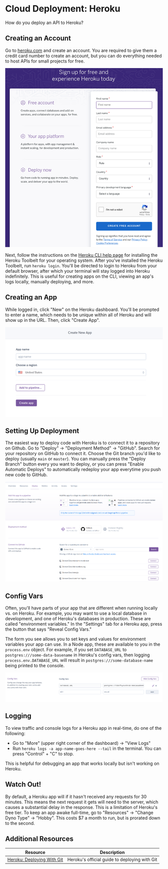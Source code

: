 # Cloud Deployment: Heroku

How do you deploy an API to Heroku?

## Creating an Account

Go to [heroku.com](https://heroku.com) and create an account. You are required to give them a credit card number to create an account, but you can do everything needed to host APIs for small projects for free.

![Heroku login](assets/heroku.png)

Next, follow the instructions on the [Heroku CLI help page](https://devcenter.heroku.com/articles/heroku-cli#download-and-install) for installing the Heroku Toolbelt for your operating system. After you've installed the Heroku Toolbelt, run `heroku login`. You'll be directed to login to Heroku from your default browser, after which your terminal will stay logged into Heroku indefinitely. This is useful for creating apps on the CLI, viewing an app's logs locally, manually deploying, and more.

## Creating an App

While logged in, click "New" on the Heroku dashboard. You'll be prompted to enter a name, which needs to be unique within all of Heroku and will show up in the URL. Then, click "Create App".

![Heroku app creation](assets/heroku-2.png)

## Setting Up Deployment

The easiest way to deploy code with Heroku is to connect it to a repository on Github. Go to "Deploy" -> "Deployment Method" -> "GitHub". Search for your repository on GitHub to connect it. Choose the Git branch you'd like to deploy (usually `main` or `master`). You can manually press the "Deploy Branch" button every you want to deploy, or you can press "Enable Automatic Deploys" to automatically redeploy your app everytime you push new code to GitHub.

![Heroku app creation](assets/heroku-3.png)

## Config Vars

Often, you'll have parts of your app that are different when running locally vs. on Heroku. For example, you may want to use a local database in development, and one of Heroku's databases in production. These are called "environment variables." In the "Settings" tab for a Heroku app, press the button that says "Reveal Config Vars."

The form you see allows you to set keys and values for environment variables your app can use. In a Node app, these are available to you in the `process.env` object. For example, if you set `DATABASE_URL` to `postgres:///some-data-basename` in Heroku's config vars, then logging `process.env.DATABASE_URL` will result in `postgres:///some-database-name` being printed to the console.

![Heroku app creation](assets/heroku-4.png)

## Logging

To view traffic and console logs for a Heroku app in real-time, do one of the following:

* Go to "More" (upper right corner of the dashboard) -> "View Logs"
* Run `heroku logs -a app-name-goes-here --tail` in the terminal. You can press "Control" + "C" to stop.

This is helpful for debugging an app that works locally but isn't working on Heroku.

## Watch Out!

By default, a Heroku app will if it hasn't received any requests for 30 minutes. This means the next request it gets will need to the server, which causes a substantial delay in the response. This is a limitation of Heroku's free tier. To keep an app awake full-time, go to "Resources" -> "Change Dyno Type" -> "Hobby". This costs $7 a month to run, but is prorated down to the second.

## Additional Resources

| Resource | Description |
| --- | --- |
| [Heroku: Deploying With Git](https://devcenter.heroku.com/articles/git) | Heroku's official guide to deploying with Git |

